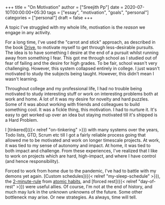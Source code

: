 +++
title = "On Motivation"
author = ["Sreejith Pp"]
date = 2020-07-10T00:00:00+05:30
tags = ["essay", "motivation", "goals", "personal"]
categories = ["personal"]
draft = false
+++

A topic I've struggled with my whole life, motivation is the _reason_ we engage in any activity.

For a long time, I've used the "carrot and stick" approach, as described in the book [Drive](https://www.goodreads.com/book/show/6452796-drive), to motivate myself to get through less-desirable pursuits. The idea is to have something I desire at the end of a pursuit whilst running away from something I fear. This got me through school as I studied out of fear of failing and the desire for high grades. To be fair, school wasn't very challenging. However, this system collapsed entirely in college. I just wasn't motivated to study the subjects being taught. However, this didn't mean I wasn't learning.

Throughout college and my professional life, I had no trouble being motivated to study interesting stuff or work on interesting problems both at work and home. A lot of it was my desire for novelty and hard puzzles. Some of it was about working with friends and colleagues to build something cool. It was a fickle thing, this motivation. I had to nurture it. It's easy to get worked up over an idea but staying motivated till it's shipped is a Hard Problem.

I [tinkered]({{< relref "on-tinkering" >}}) with many systems over the years, Todo lists, GTD, Scrum etc till I got a fairly reliable process going that allowed me to be motivated and work on longer timescale projects. At work, it was tied to my sense of autonomy and impact. At home, it was tied to both impact and challenge. From these experiences, I've realized that I like to work on projects which are hard, high-impact, and where I have control (and hence responsibility).

Forced to work from home due to the pandemic, I've had to battle with my demons yet again. [Custom schedules]({{< relref "my-sleep-schedule" >}}), the [2-minute-rule](https://jamesclear.com/how-to-stop-procrastinating) from [atomic habits](https://www.goodreads.com/book/show/40121378-atomic-habits), and [forced rest]({{< relref "day-of-rest" >}}) were useful allies. Of course, I'm not at the end of history, and much may lurk in the unknown unknowns of the future. Some other bottleneck may arise. Or new strategies. As always, time will tell.

